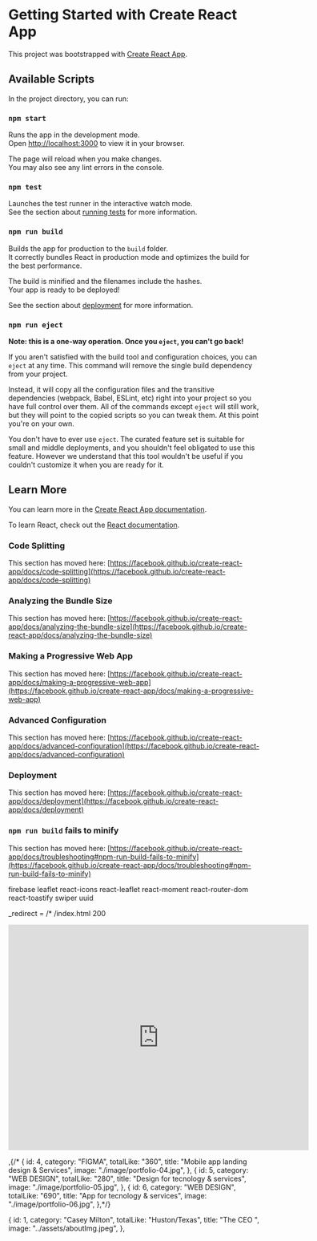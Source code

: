 # Getting Started with Create React App

This project was bootstrapped with [Create React App](https://github.com/facebook/create-react-app).

## Available Scripts

In the project directory, you can run:

### `npm start`

Runs the app in the development mode.\
Open [http://localhost:3000](http://localhost:3000) to view it in your browser.

The page will reload when you make changes.\
You may also see any lint errors in the console.

### `npm test`

Launches the test runner in the interactive watch mode.\
See the section about [running tests](https://facebook.github.io/create-react-app/docs/running-tests) for more information.

### `npm run build`

Builds the app for production to the `build` folder.\
It correctly bundles React in production mode and optimizes the build for the best performance.

The build is minified and the filenames include the hashes.\
Your app is ready to be deployed!

See the section about [deployment](https://facebook.github.io/create-react-app/docs/deployment) for more information.

### `npm run eject`

**Note: this is a one-way operation. Once you `eject`, you can't go back!**

If you aren't satisfied with the build tool and configuration choices, you can `eject` at any time. This command will remove the single build dependency from your project.

Instead, it will copy all the configuration files and the transitive dependencies (webpack, Babel, ESLint, etc) right into your project so you have full control over them. All of the commands except `eject` will still work, but they will point to the copied scripts so you can tweak them. At this point you're on your own.

You don't have to ever use `eject`. The curated feature set is suitable for small and middle deployments, and you shouldn't feel obligated to use this feature. However we understand that this tool wouldn't be useful if you couldn't customize it when you are ready for it.

## Learn More

You can learn more in the [Create React App documentation](https://facebook.github.io/create-react-app/docs/getting-started).

To learn React, check out the [React documentation](https://reactjs.org/).

### Code Splitting

This section has moved here: [https://facebook.github.io/create-react-app/docs/code-splitting](https://facebook.github.io/create-react-app/docs/code-splitting)

### Analyzing the Bundle Size

This section has moved here: [https://facebook.github.io/create-react-app/docs/analyzing-the-bundle-size](https://facebook.github.io/create-react-app/docs/analyzing-the-bundle-size)

### Making a Progressive Web App

This section has moved here: [https://facebook.github.io/create-react-app/docs/making-a-progressive-web-app](https://facebook.github.io/create-react-app/docs/making-a-progressive-web-app)

### Advanced Configuration

This section has moved here: [https://facebook.github.io/create-react-app/docs/advanced-configuration](https://facebook.github.io/create-react-app/docs/advanced-configuration)

### Deployment

This section has moved here: [https://facebook.github.io/create-react-app/docs/deployment](https://facebook.github.io/create-react-app/docs/deployment)

### `npm run build` fails to minify

This section has moved here: [https://facebook.github.io/create-react-app/docs/troubleshooting#npm-run-build-fails-to-minify](https://facebook.github.io/create-react-app/docs/troubleshooting#npm-run-build-fails-to-minify)



firebase leaflet react-icons react-leaflet react-moment react-router-dom react-toastify swiper uuid



_redirect    = /* /index.html  200





<iframe src="https://www.google.com/maps/embed?pb=!1m18!1m12!1m3!1d443088.05183600064!2d-95.73095795160718!3d29.817364678024347!2m3!1f0!2f0!3f0!3m2!1i1024!2i768!4f13.1!3m3!1m2!1s0x8640b8b4488d8501%3A0xca0d02def365053b!2sHouston%2C%20TX%2C%20USA!5e0!3m2!1sen!2sng!4v1691488124703!5m2!1sen!2sng" width="600" height="450" style="border:0;" allowfullscreen="" loading="lazy" referrerpolicy="no-referrer-when-downgrade"></iframe>



,{/*
  {
    id: 4,
    category: "FIGMA",
    totalLike: "360",
    title: "Mobile app landing design & Services",
    image: "./image/portfolio-04.jpg",
  },
  {
    id: 5,
    category: "WEB DESIGN",
    totalLike: "280",
    title: "Design for tecnology & services",
    image: "./image/portfolio-05.jpg",
  },
  {
    id: 6,
    category: "WEB DESIGN",
    totalLike: "690",
    title: "App for tecnology & services",
    image: "./image/portfolio-06.jpg",
  },*/}

   {
    id: 1,
    category: "Casey Milton",
    totalLike: "Huston/Texas",
    title: "The CEO ",
    image: "../assets/aboutImg.jpeg",
  },